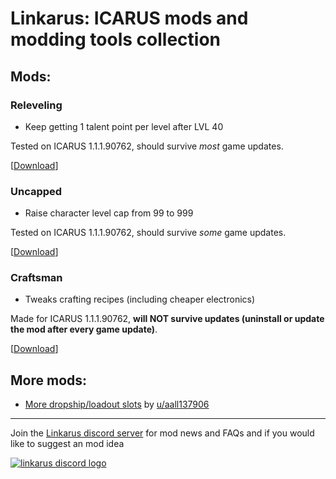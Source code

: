 # Linkarus: ICARUS mods and modding tools collection

## Mods:
### Releveling
- Keep getting 1 talent point per level after LVL 40

Tested on ICARUS 1.1.1.90762, should survive *most* game updates.

\[[Download](https://github.com/wafflecomposite/linkarus/releases/tag/releveling_1.1.1.90444_v2)\]

### Uncapped
- Raise character level cap from 99 to 999

Tested on ICARUS 1.1.1.90762, should survive *some* game updates.

\[[Download](https://github.com/wafflecomposite/linkarus/releases/tag/uncapped_1.1.1.90444_v1)\]

### Craftsman
- Tweaks crafting recipes (including cheaper electronics)

Made for ICARUS 1.1.1.90762, **will NOT survive updates (uninstall or update the mod after every game update)**.

\[[Download](https://github.com/wafflecomposite/linkarus/releases/tag/craftsman_V1_build1.1.1.90762)\]

## More mods:
- [More dropship/loadout slots](https://www.reddit.com/r/ICARUS/comments/sgvkf1/modmore_dropshiploadout_slots_203034/) by [u/aall137906](https://www.reddit.com/user/aall137906/)
---

Join the [Linkarus discord server](https://discord.gg/2UrWDXjxUk) for mod news and FAQs and if you would like to suggest an mod idea

[![linkarus discord logo](https://user-images.githubusercontent.com/28294714/151571458-77d5f06f-5c20-4733-b40a-6916f352d44b.png)](https://discord.gg/2UrWDXjxUk)
